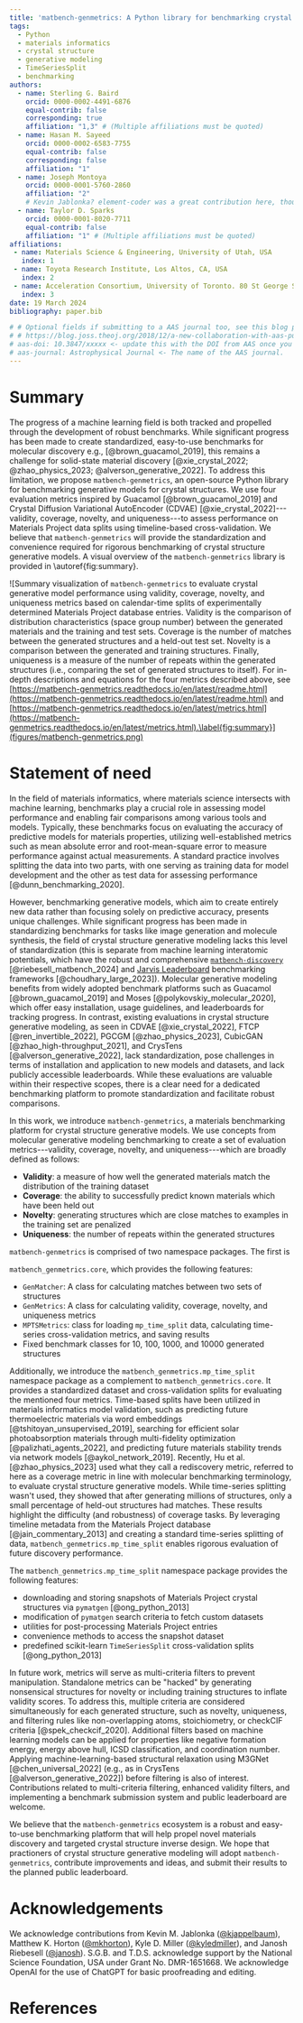 ```yaml
---
title: 'matbench-genmetrics: A Python library for benchmarking crystal structure generative models using time-based splits of Materials Project structures'
tags:
  - Python
  - materials informatics
  - crystal structure
  - generative modeling
  - TimeSeriesSplit
  - benchmarking
authors:
  - name: Sterling G. Baird
    orcid: 0000-0002-4491-6876
    equal-contrib: false
    corresponding: true
    affiliation: "1,3" # (Multiple affiliations must be quoted)
  - name: Hasan M. Sayeed
    orcid: 0000-0002-6583-7755
    equal-contrib: false
    corresponding: false
    affiliation: "1"
  - name: Joseph Montoya
    orcid: 0000-0001-5760-2860
    affiliation: "2"
    # Kevin Jablonka? element-coder was a great contribution here, though it exists in another repository
  - name: Taylor D. Sparks
    orcid: 0000-0001-8020-7711
    equal-contrib: false
    affiliation: "1" # (Multiple affiliations must be quoted)
affiliations:
 - name: Materials Science & Engineering, University of Utah, USA
   index: 1
 - name: Toyota Research Institute, Los Altos, CA, USA
   index: 2
 - name: Acceleration Consortium, University of Toronto. 80 St George St, Toronto, ON M5S 3H6
   index: 3
date: 19 March 2024
bibliography: paper.bib

# # Optional fields if submitting to a AAS journal too, see this blog post:
# # https://blog.joss.theoj.org/2018/12/a-new-collaboration-with-aas-publishing
# aas-doi: 10.3847/xxxxx <- update this with the DOI from AAS once you know it.
# aas-journal: Astrophysical Journal <- The name of the AAS journal.
---
```


# Summary

The progress of a machine learning field is both tracked and propelled through the development of robust benchmarks. While significant progress has been made to create standardized, easy-to-use benchmarks for molecular discovery e.g., [@brown_guacamol_2019], this remains a challenge for solid-state material discovery [@xie_crystal_2022; @zhao_physics_2023; @alverson_generative_2022]. To address this limitation, we propose `matbench-genmetrics`, an open-source Python library for benchmarking generative models for crystal structures. We use four evaluation metrics inspired by Guacamol [@brown_guacamol_2019] and Crystal Diffusion Variational AutoEncoder (CDVAE) [@xie_crystal_2022]---validity, coverage, novelty, and uniqueness---to assess performance on Materials Project data splits using timeline-based cross-validation. We believe that `matbench-genmetrics` will provide the standardization and convenience required for rigorous benchmarking of crystal structure generative models. A visual overview of the `matbench-genmetrics` library is provided in \autoref{fig:summary}.

![Summary visualization of `matbench-genmetrics` to evaluate crystal generative model performance using validity, coverage, novelty, and uniqueness metrics based on calendar-time splits of experimentally determined Materials Project database entries. Validity is the comparison of distribution characteristics (space group number) between the generated materials and the training and test sets. Coverage is the number of matches between the generated structures and a held-out test set. Novelty is a comparison between the generated and training structures. Finally, uniqueness is a measure of the number of repeats within the generated structures (i.e., comparing the set of generated structures to itself). For in-depth descriptions and equations for the four metrics described above, see [https://matbench-genmetrics.readthedocs.io/en/latest/readme.html](https://matbench-genmetrics.readthedocs.io/en/latest/readme.html) and [https://matbench-genmetrics.readthedocs.io/en/latest/metrics.html](https://matbench-genmetrics.readthedocs.io/en/latest/metrics.html).\label{fig:summary}](figures/matbench-genmetrics.png)

<!-- Maybe move the emojis beneath the name and horizontal line -->

# Statement of need

In the field of materials informatics, where materials science intersects with machine learning, benchmarks play a crucial role in assessing model performance and enabling fair comparisons among various tools and models. Typically, these benchmarks focus on evaluating the accuracy of predictive models for materials properties, utilizing well-established metrics such as mean absolute error and root-mean-square error to measure performance against actual measurements. A standard practice involves splitting the data into two parts, with one serving as training data for model development and the other as test data for assessing performance [@dunn_benchmarking_2020].

However, benchmarking generative models, which aim to create entirely new data rather than focusing solely on predictive accuracy, presents unique challenges. While significant progress has been made in standardizing benchmarks for tasks like image generation and molecule synthesis, the field of crystal structure generative modeling lacks this level of standardization (this is separate from machine learning interatomic potentials, which have the robust and comprehensive [`matbench-discovery`](https://matbench-discovery.materialsproject.org/) [@riebesell_matbench_2024] and [Jarvis Leaderboard](https://pages.nist.gov/jarvis_leaderboard/) benchmarking frameworks [@choudhary_large_2023]). Molecular generative modeling benefits from widely adopted benchmark platforms such as Guacamol [@brown_guacamol_2019] and Moses [@polykovskiy_molecular_2020], which offer easy installation, usage guidelines, and leaderboards for tracking progress. In contrast, existing evaluations in crystal structure generative modeling, as seen in CDVAE [@xie_crystal_2022], FTCP [@ren_invertible_2022], PGCGM [@zhao_physics_2023], CubicGAN [@zhao_high-throughput_2021], and CrysTens [@alverson_generative_2022], lack standardization, pose challenges in terms of installation and application to new models and datasets, and lack publicly accessible leaderboards. While these evaluations are valuable within their respective scopes, there is a clear need for a dedicated benchmarking platform to promote standardization and facilitate robust comparisons.

In this work, we introduce `matbench-genmetrics`, a materials benchmarking platform for crystal structure generative models. We use concepts from molecular generative modeling benchmarking to create a set of evaluation metrics---validity, coverage, novelty, and uniqueness---which are broadly defined as follows:

- **Validity**: a measure of how well the generated materials match the distribution of the training dataset
- **Coverage**: the ability to successfully predict known materials which have been held out
- **Novelty**: generating structures which are close matches to examples in the training set are penalized
- **Uniqueness**: the number of repeats within the generated structures

`matbench-genmetrics` is comprised of two namespace packages. The first is

`matbench_genmetrics.core`, which provides the following features:

- `GenMatcher`: A class for calculating matches between two sets of structures
- `GenMetrics`: A class for calculating validity, coverage, novelty, and uniqueness metrics
- `MPTSMetrics`: class for loading `mp_time_split` data, calculating time-series cross-validation metrics, and saving results
- Fixed benchmark classes for 10, 100, 1000, and 10000 generated structures

Additionally, we introduce the `matbench_genmetrics.mp_time_split` namespace package as a complement to `matbench_genmetrics.core`. It provides a standardized dataset and cross-validation splits for evaluating the mentioned four metrics. Time-based splits have been utilized in materials informatics model validation, such as predicting future thermoelectric materials via word embeddings [@tshitoyan_unsupervised_2019], searching for efficient solar photoabsorption materials through multi-fidelity optimization [@palizhati_agents_2022], and predicting future materials stability trends via network models [@aykol_network_2019]. Recently, Hu et al. [@zhao_physics_2023] used what they call a rediscovery metric, referred to here as a coverage metric in line with molecular benchmarking terminology, to evaluate crystal structure generative models. While time-series splitting wasn't used, they showed that after generating millions of structures, only a small percentage of held-out structures had matches. These results highlight the difficulty (and robustness) of coverage tasks. By leveraging timeline metadata from the Materials Project database [@jain_commentary_2013] and creating a standard time-series splitting of data, `matbench_genmetrics.mp_time_split` enables rigorous evaluation of future discovery performance.

The `matbench_genmetrics.mp_time_split` namespace package provides the following features:

- downloading and storing snapshots of Materials Project crystal structures via `pymatgen` [@ong_python_2013]
- modification of `pymatgen` search criteria to fetch custom datasets
- utilities for post-processing Materials Project entries
- convenience methods to access the snapshot dataset
- predefined scikit-learn `TimeSeriesSplit` cross-validation splits [@ong_python_2013]

In future work, metrics will serve as multi-criteria filters to prevent manipulation. Standalone metrics can be "hacked" by generating nonsensical structures for novelty or including training structures to inflate validity scores. To address this, multiple criteria are considered simultaneously for each generated structure, such as novelty, uniqueness, and filtering rules like non-overlapping atoms, stoichiometry, or checkCIF criteria [@spek_checkcif_2020]. Additional filters based on machine learning models can be applied for properties like negative formation energy, energy above hull, ICSD classification, and coordination number. Applying machine-learning-based structural relaxation using M3GNet [@chen_universal_2022] (e.g., as in CrysTens [@alverson_generative_2022]) before filtering is also of interest. Contributions related to multi-criteria filtering, enhanced validity filters, and implementing a benchmark submission system and public leaderboard are welcome.

We believe that the `matbench-genmetrics` ecosystem is a robust and easy-to-use benchmarking platform that will help propel novel materials discovery and targeted crystal structure inverse design. We hope that practioners of crystal structure generative modeling will adopt `matbench-genmetrics`, contribute improvements and ideas, and submit their results to the planned public leaderboard.

# Acknowledgements

We acknowledge contributions from Kevin M. Jablonka ([\@kjappelbaum](https://github.com/kjappelbaum)), Matthew K. Horton ([\@mkhorton](https://github.com/mkhorton)), Kyle D. Miller ([\@kyledmiller](https://github.com/kyledmiller)), and Janosh Riebesell ([\@janosh](https://github.com/janosh)). S.G.B. and T.D.S. acknowledge support by the National Science Foundation, USA under Grant No. DMR-1651668. We acknowledge OpenAI for the use of ChatGPT for basic proofreading and editing.

# References

